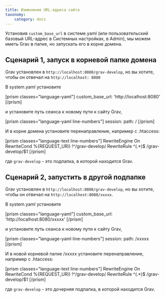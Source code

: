 ```yaml
---
title: Изменение URL-адреса сайта
taxonomy:
    category: docs
---
```


Установив `custom_base_url` в системе.yaml (или пользовательский базовый URL-адрес в Системных настройках, в Admin), мы можем иметь Grav в папке, но запускать его в корне домена.

## Сценарий 1, запуск в корневой папке домена

Grav установлен в `http://localhost:8080/grav-develop`, но вы хотите, чтобы он отвечал на `http://localhost: 8080`

В system.yaml установите

[prism classes="language-yaml"]
custom_base_url: 'http://localhost:8080'
[/prism]

и установите путь сеанса к новому пути к сайту Grav,

[prism classes="language-yaml line-numbers"]
session:
  path: /
[/prism]

И в корне домена установите перенаправление, например с .htaccess:

[prism classes="language-text line-numbers"]
RewriteEngine On
RewriteCond %{REQUEST_URI} !^/grav-develop/
RewriteRule ^(.*)$ /grav-develop/$1
[/prism]

где `grav-develop` - это подпапка, в которой находится Grav.

## Сценарий 2, запустить в другой подпапке

Grav установлен в `http://localhost:8080/grav-develop`, но вы хотите, чтобы он отвечал на `http://localhost:8080/xxxxx`.

В system.yaml установите

[prism classes="language-yaml"]
custom_base_url: 'http://localhost:8080/xxxxx'
[/prism]

и установите путь сеанса к новому пути к сайту Grav,

[prism classes="language-yaml line-numbers"]
session:
  path: /xxxxx
[/prism]

И в новой корневой папке /xxxxx установите перенаправление, например с .htaccess:

[prism classes="language-text line-numbers"]
RewriteEngine On
RewriteCond %{REQUEST_URI} !^/grav-develop/
RewriteRule ^(.*)$ /grav-develop/$1
[/prism]

где `grav-develop` - это дочерняя подпапка, в которой находится Grav.
